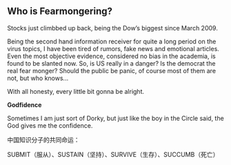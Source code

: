 ## Who is Fearmongering?

Stocks just climbbed up back, being the Dow’s biggest since March 2009.

Being the second hand information receiver for quite a long period on the virus topics, I have been tired of rumors, fake news and emotional articles. Even the most objective evidence, considered no bias in the academia, is found to be slanted now. So, is US really in a danger? Is the democrat the real fear monger? Should the public be panic, of course most of them are not, but who knows...

With all honesty, every little bit gonna be alright. 

**Godfidence**

Sometimes I am just sort of Dorky, but just like the boy in the Circle said, the God gives me the confidence. 



中国知识分子的共同命运：

SUBMIT（服从）、SUSTAIN（坚持）、SURVIVE（生存）、SUCCUMB（死亡）